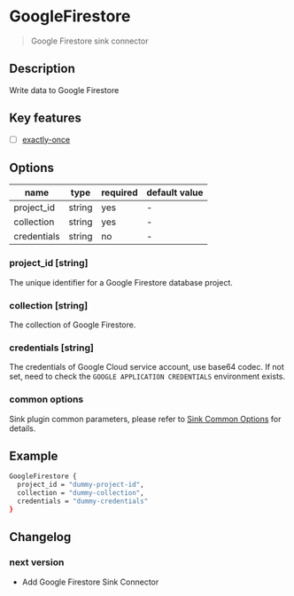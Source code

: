 # GoogleFirestore

> Google Firestore sink connector

## Description

Write data to Google Firestore

## Key features

- [ ] [exactly-once](../../concept/connector-v2-features.md)

## Options

|    name     |  type  | required | default value |
|-------------|--------|----------|---------------|
| project_id  | string | yes      | -             |
| collection  | string | yes      | -             |
| credentials | string | no       | -             |

### project_id [string]

The unique identifier for a Google Firestore database project.

### collection [string]

The collection of Google Firestore.

### credentials [string]

The credentials of Google Cloud service account, use base64 codec. If not set, need to check the `GOOGLE APPLICATION CREDENTIALS` environment exists.

### common options

Sink plugin common parameters, please refer to [Sink Common Options](common-options.md) for details.

## Example

```bash
GoogleFirestore {
  project_id = "dummy-project-id",
  collection = "dummy-collection",
  credentials = "dummy-credentials"
}  
```

## Changelog

### next version

- Add Google Firestore Sink Connector

